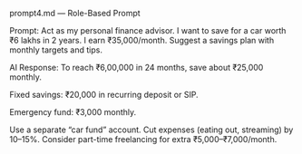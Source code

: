prompt4.md — Role-Based Prompt

Prompt:
Act as my personal finance advisor. I want to save for a car worth ₹6 lakhs in 2 years. I earn ₹35,000/month. Suggest a savings plan with monthly targets and tips.

AI Response:
To reach ₹6,00,000 in 24 months, save about ₹25,000 monthly.

Fixed savings: ₹20,000 in recurring deposit or SIP.

Emergency fund: ₹3,000 monthly.

Use a separate “car fund” account.
Cut expenses (eating out, streaming) by 10–15%.
Consider part-time freelancing for extra ₹5,000–₹7,000/month.